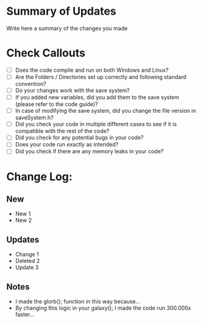 # Summary of Updates
Write here a summary of the changes you made

# Check Callouts
- [ ] Does the code compile and run on both Windows and Linux?
- [ ] Are the Folders / Directories set up correctly and following standard convention?
- [ ] Do your changes work with the save system?
- [ ] If you added new variables, did you add them to the save system (please refer to the code guide)?
- [ ] In case of modifying the save system, did you change the file version in saveSystem.h?
- [ ] Did you check your code in multiple different cases to see if it is compatible with the rest of the code?
- [ ] Did you check for any potential bugs in your code?
- [ ] Does your code run exactly as intended?
- [ ] Did you check if there are any memory leaks in your code?

# Change Log:
## New
- New 1
- New 2

## Updates
- Change 1
- Deleted 2
- Update 3

## Notes
- I made the glorb(); function in this way because...
- By changing this logic in your galaxy(); I made the code run 300.000x faster...
